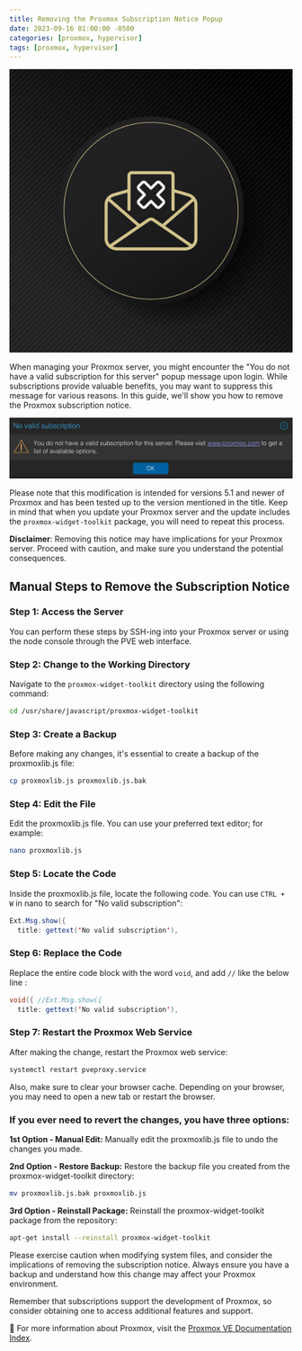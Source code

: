 ```yaml
---
title: Removing the Proxmox Subscription Notice Popup
date: 2023-09-16 01:00:00 -0500
categories: [proxmox, hypervisor]
tags: [proxmox, hypervisor]
---
```


![Removing the Proxmox Subscription Notice Popup](/assets/img/posts/2023/proxmox_subscription_notification/proxmox_subscription_notification1.jpg)


When managing your Proxmox server, you might encounter the "You do not have a valid subscription for this server" popup message upon login. While subscriptions provide valuable benefits, you may want to suppress this message for various reasons. In this guide, we'll show you how to remove the Proxmox subscription notice.


![Removing the Proxmox Subscription Notice Popup](/assets/img/posts/2023/proxmox_subscription_notification/proxmox_subscription_notification2.png)


Please note that this modification is intended for versions 5.1 and newer of Proxmox and has been tested up to the version mentioned in the title. Keep in mind that when you update your Proxmox server and the update includes the `proxmox-widget-toolkit` package, you will need to repeat this process.

**Disclaimer**: Removing this notice may have implications for your Proxmox server. Proceed with caution, and make sure you understand the potential consequences.

## Manual Steps to Remove the Subscription Notice

### Step 1: Access the Server

You can perform these steps by SSH-ing into your Proxmox server or using the node console through the PVE web interface.

### Step 2: Change to the Working Directory

Navigate to the `proxmox-widget-toolkit` directory using the following command:

```bash
cd /usr/share/javascript/proxmox-widget-toolkit
```

### Step 3: Create a Backup

Before making any changes, it's essential to create a backup of the proxmoxlib.js file:

```bash
cp proxmoxlib.js proxmoxlib.js.bak
```

### Step 4: Edit the File

Edit the proxmoxlib.js file. You can use your preferred text editor; for example:

```bash
nano proxmoxlib.js
```

### Step 5: Locate the Code

Inside the proxmoxlib.js file, locate the following code. You can use `CTRL + W` in nano to search for "No valid subscription":

```java
Ext.Msg.show({
  title: gettext('No valid subscription'),
```

### Step 6: Replace the Code

Replace the entire code block with the word `void`, and add `//` like the below line :

```java
void({ //Ext.Msg.show({
  title: gettext('No valid subscription'),
```

### Step 7: Restart the Proxmox Web Service

After making the change, restart the Proxmox web service:

```bash
systemctl restart pveproxy.service
```

Also, make sure to clear your browser cache. Depending on your browser, you may need to open a new tab or restart the browser.


### If you ever need to revert the changes, you have three options:

**1st Option - Manual Edit:** Manually edit the proxmoxlib.js file to undo the changes you made.

**2nd Option - Restore Backup:** Restore the backup file you created from the proxmox-widget-toolkit directory:

```bash
mv proxmoxlib.js.bak proxmoxlib.js
```

**3rd Option - Reinstall Package:** Reinstall the proxmox-widget-toolkit package from the repository:

```bash
apt-get install --reinstall proxmox-widget-toolkit
```

Please exercise caution when modifying system files, and consider the implications of removing the subscription notice. Always ensure you have a backup and understand how this change may affect your Proxmox environment.

Remember that subscriptions support the development of Proxmox, so consider obtaining one to access additional features and support.


📝 For more information about Proxmox, visit the [Proxmox VE Documentation Index](https://pve.proxmox.com/pve-docs/).
